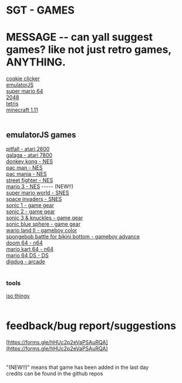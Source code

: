 # SGT - GAMES<br>
# MESSAGE -- can yall suggest games? like not just retro games, ANYTHING. <br>
[cookie clicker](https://schoolgamethingy.github.io/sgt-cookieclicker/) <br>
[emulatorJS](https://schoolgamethingy.github.io/sgt-EmulatorJS/) <br>
[super mario 64](https://schoolgamethingy.github.io/sgt-sm64/) <br>
[2048](https://schoolgamethingy.github.io/sgt-2048/) <br> 
[tetris](https://schoolgamethingy.github.io/sgt-tetris/) <br>
[minecraft 1.11](https://schoolgamethingy.github.io/sgt-minecraft/)<br>
<br>
## emulatorJS games <br>
[pitfall - atari 2600](https://schoolgamethingy.github.io/sgt-pitfall/)<br>
[galaga - atari 7800](https://schoolgamethingy.github.io/sgt-galaga/)<br>
[donkey kong - NES](https://schoolgamethingy.github.io/sgt-donkeykong/)<br>
[pac man - NES](https://schoolgamethingy.github.io/sgt-pacman/)<br>
[pac mania - NES](https://schoolgamethingy.github.io/sgt-mania)<br>
[street fighter - NES](https://schoolgamethingy.github.io/sgt-stfighter/)<br>
[mario 3 - NES](https://schoolgamethingy.github.io/sgt-mario3/) ----- (NEW!!) <br>
[super mario world - SNES](https://schoolgamethingy.github.io/sgt-smw/)<br>
[space invaders - SNES](https://schoolgamethingy.github.io/sgt-invader)<br>
[sonic 1 - game gear](https://schoolgamethingy.github.io/sgt-sonic1/)<br>
[sonic 2 - game gear](https://schoolgamethingy.github.io/sgt-sonic2/)<br>
[sonic 3 & knuckles - game gear](https://schoolgamethingy.github.io/sgt-sonic&knuckles) <br>
[sonic blue sphere - game gear](https://schoolgamethingy.github.io/sgt-bluesphere) <br>
[wario land II - gameboy color](https://schoolgamethingy.github.io/sgt-warioland/)<br>
[spongebob battle for bikini bottom - gameboy advance](https://schoolgamethingy.github.io/sgt-spongebob/)<br>
[doom 64 - n64](https://schoolgamethingy.github.io/sgt-doom64/)<br>
[mario kart 64 - n64](https://schoolgamethingy.github.io/sgt-mariokart64/)<br>
[mario 64 DS - DS](https://schoolgamethingy.github.io/sgt-mario64ds) <br>
[digdug - arcade](https://schoolgamethingy.github.io/sgt-digdug/) <br>
<br>
### tools <br>
[iso thingy](https://schoolgamethingy.github.io/sgt-RomPatcher.js/) <br>
<br>
# feedback/bug report/suggestions <br>
[https://forms.gle/hHUc2p2eVaPSAuRQA](https://forms.gle/hHUc2p2eVaPSAuRQA)<br>
<br>
<br>
"(NEW!!)" means that game has been added in the last day <br>
credits can be found in the github repos
